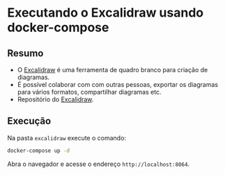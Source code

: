 # Executando o Excalidraw usando docker-compose

## Resumo
- O [Excalidraw](https://excalidraw.com/) é uma ferramenta de quadro branco para criação de diagramas.
- É possível colaborar com com outras pessoas, exportar os diagramas para vários formatos, compartilhar diagramas etc.
- Repositório do [Excalidraw](https://github.com/excalidraw/excalidraw).

## Execução
Na pasta `excalidraw` execute o comando:
```bash
docker-compose up -d
```

Abra o navegador e acesse o endereço `http://localhost:8064`.

